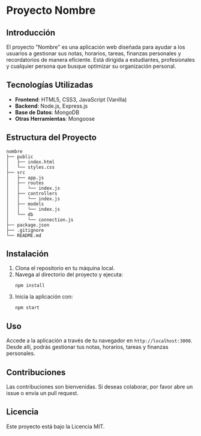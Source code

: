 # Proyecto Nombre

## Introducción
El proyecto "Nombre" es una aplicación web diseñada para ayudar a los usuarios a gestionar sus notas, horarios, tareas, finanzas personales y recordatorios de manera eficiente. Está dirigida a estudiantes, profesionales y cualquier persona que busque optimizar su organización personal.

## Tecnologías Utilizadas
- **Frontend**: HTML5, CSS3, JavaScript (Vanilla)
- **Backend**: Node.js, Express.js
- **Base de Datos**: MongoDB
- **Otras Herramientas**: Mongoose

## Estructura del Proyecto
```
nombre
├── public
│   ├── index.html
│   └── styles.css
├── src
│   ├── app.js
│   ├── routes
│   │   └── index.js
│   ├── controllers
│   │   └── index.js
│   ├── models
│   │   └── index.js
│   └── db
│       └── connection.js
├── package.json
├── .gitignore
└── README.md
```

## Instalación
1. Clona el repositorio en tu máquina local.
2. Navega al directorio del proyecto y ejecuta:
   ```
   npm install
   ```
3. Inicia la aplicación con:
   ```
   npm start
   ```

## Uso
Accede a la aplicación a través de tu navegador en `http://localhost:3000`. Desde allí, podrás gestionar tus notas, horarios, tareas y finanzas personales.

## Contribuciones
Las contribuciones son bienvenidas. Si deseas colaborar, por favor abre un issue o envía un pull request.

## Licencia
Este proyecto está bajo la Licencia MIT.
